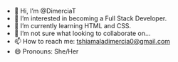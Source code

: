 - 👋 Hi, I’m @DimerciaT
- 👀 I’m interested in becoming a Full Stack Developer.
- 🌱 I’m currently learning HTML and CSS.
- 💞️ I’m not sure what looking to collaborate on...
- 📫 How to reach me: tshiamaladimercia0@gmail.com 
- 😄 Pronouns: She/Her
<!---
DimerciaT/DimerciaT is a ✨ special ✨ repository because its `README.md` (this file) appears on your GitHub profile.
You can click the Preview link to take a look at your changes.
--->
